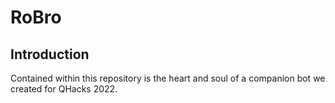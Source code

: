 # RoBro

## Introduction
Contained within this repository is the heart and soul of a companion bot we created for QHacks 2022.
